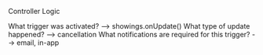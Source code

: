 Controller Logic

What trigger was activated? --> showings.onUpdate()
What type of update happened? --> cancellation
What notifications are required for this trigger? --> email, in-app
